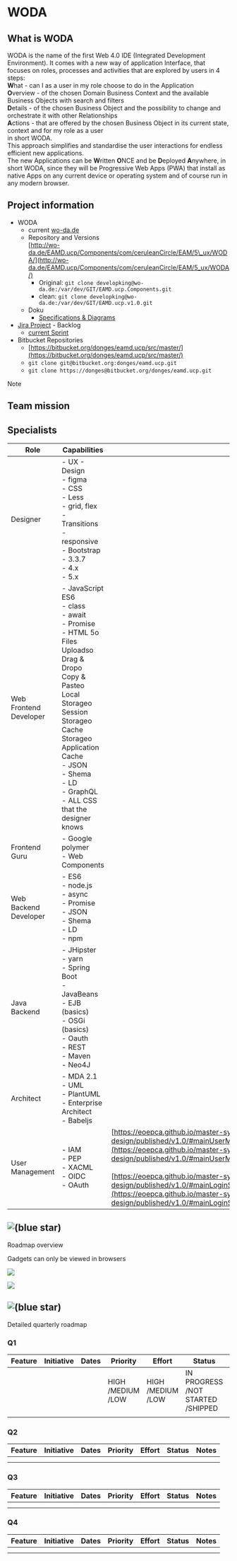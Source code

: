 # WODA

## What is WODA

WODA is the name of the first Web 4.0 IDE (Integrated Development Environment). It comes with a new way of application Interface, that focuses on roles, processes and activities that are explored by users in 4 steps:  
**W**hat - can I as a user in my role choose to do in the Application  
**O**verview - of the chosen Domain Business Context and the available Business Objects with search and filters  
**D**etails - of the chosen Business Object and the possibility to change and orchestrate it with other Relationships  
**A**ctions - that are offered by the chosen Business Object in its current state, context and for my role as a user  
in short WODA.  
This approach simplifies and standardise the user interactions for endless efficient new applications.  
The new Applications can be **W**ritten **O**NCE and be **D**eployed **A**nywhere, in short WODA, since they will be Progressive Web Apps (PWA) that install as native Apps on any current device or operating system and of course run in any modern browser.  

## Project information

- WODA
  - current [wo-da.de](http://wo-da.de/)
  - Repository and Versions  
[http://wo-da.de/EAMD.ucp/Components/com/ceruleanCircle/EAM/5\_ux/WODA/](http://wo-da.de/EAMD.ucp/Components/com/ceruleanCircle/EAM/5_ux/WODA/)
    - Original: `git clone developking@wo-da.de:/var/dev/GIT/EAMD.ucp.Components.git`
    - clean: `git clone developking@wo-da.de:/var/dev/GIT/EAMD.ucp.v1.0.git`
  - Doku
    - [Specifications & Diagrams](./woda/woda-product-owner/specifications-diagrams.md)
- [Jira Project](https://2cu.atlassian.net/secure/RapidBoard.jspa?rapidView=1&projectKey=WODA&view=planning.nodetail&versions=visible&issueLimit=100&atlOrigin=eyJpIjoiZmY0NWM4MzY2MTI1NGM0ZTg5Nzk5NTlmODViNGIxNDYiLCJwIjoiaiJ9) - Backlog
  - [current Sprint](https://2cu.atlassian.net/secure/RapidBoard.jspa?rapidView=1&projectKey=WODA&selectedIssue=WODA-6&atlOrigin=eyJpIjoiMDY4NjEzZmRiMmM3NDc3OTg0MjIyYTQxM2QxNGI2MjEiLCJwIjoiaiJ9)
- Bitbucket Repositories
  - [https://bitbucket.org/donges/eamd.ucp/src/master/](https://bitbucket.org/donges/eamd.ucp/src/master/)
  - `git clone git@bitbucket.org:donges/eamd.ucp.git`
  - `git clone https://donges@bitbucket.org/donges/eamd.ucp.git`

> [!NOTE]
> ## Team mission

## Specialists

| **Role** | **Capabilities** |     |
| --- | --- | --- |
| Designer | - UX - Design<br>  - figma<br>  - CSS<br>    - Less<br>    - grid, flex<br>    - Transitions<br>    - responsive<br>      - Bootstrap<br>        - 3.3.7<br>        - 4.x<br>        - 5.x |     |
| Web Frontend Developer | - JavaScript ES6<br>  - class<br>  - await<br>  - Promise<br>- HTML 5o   Files Uploadso   Drag & Dropo   Copy & Pasteo   Local Storageo   Session Storageo   Cache Storageo   Application Cache<br>- JSON<br>  - Shema<br>    - LD<br>- GraphQL<br>- ALL CSS that the designer knows |     |
| Frontend Guru | - Google polymer<br>  - Web Components |     |
| Web Backend Developer | - ES6<br>- node.js<br>  - async<br>  - Promise<br>- JSON<br>  - Shema<br>    - LD<br>- npm |     |
| Java Backend | - JHipster<br>  - yarn<br>  - Spring Boot<br>- JavaBeans<br>  - EJB (basics)<br>  - OSGi (basics)<br>- Oauth<br>- REST<br>- Maven<br>- Neo4J |     |
| Architect | - MDA 2.1<br>  - UML<br>    - PlantUML<br>    - Enterprise Architect<br>- Babeljs |     |
| User Management | - IAM<br>  - PEP<br>- XACML<br>- OIDC<br>- OAuth | [https://eoepca.github.io/master-system-design/published/v1.0/#mainUserManagement](https://eoepca.github.io/master-system-design/published/v1.0/#mainUserManagement)<br><br>[https://eoepca.github.io/master-system-design/published/v1.0/#mainLoginService](https://eoepca.github.io/master-system-design/published/v1.0/#mainLoginService) |

## ![(blue star)](https://2cu.atlassian.net/wiki/s/1732347312/6452/9ec310e9ed617fde640b4372fb0e11f5501675fa/_/images/icons/emoticons/72/1f4cb.png)

 Roadmap overview

Gadgets can only be viewed in browsers

![](data:image/png;base64,iVBORw0KGgoAAAANSUhEUgAAAPoAAADcCAYAAABZGbwWAAAABmJLR0QA_wD_AP-gvaeTAAAACXBIWXMAAAsTAAALEwEAmpwYAAAAB3RJTUUH4QUIBiEImlEkewAABFhJREFUeNrt3T9vG2UcwPFfUSSQLCSM0iP8Ua0zMFAcpMpDPTUoFu8h5kUkWYGlA7A2ztp26ALlNVSO1ExnyV5IKAMohgWBFakCYYmtDCyotQtCF9J7_PmMyeLn7r655y53fi6MRqNHASTtOZsAhA4IHRA6IHRA6IDQAaEDQgehA0IHhA4IHRA6IHRA6IDQQeiA0AGhA0IHhA4IHRA6IHQQOiB0QOiA0AGhA0IHhA4IHRA6CB0QOiB0QOiA0AGhA0IHnrSS2oDa7ba9ypkaj8fO6IDQAaEDQgeEDggdltbKsgz065--j1__-N0eL8Gl-lo06msLfz-dTqMohjGbzSo5vjzPo9O5KvRqhv5d_PjwZ5WW4NqbVxaGPhgcxF5_v_Jj7HY3Y3dn29Qd5rl563YS4xgMDmIwOBA6PO5kMqnsdH3RJYjQ4TEpRZ4aoVOaV7LMRhA6qcuyLNbXW8mMp5XQWIROqT75-KPKx16r1WJ3ZzvWW-mEvuLQpOxIPv_sUxvCGR0QOiB0QOiA0EHoQKL8e41SzWaz-OLLu1EUw8o-K97pXI1ebyuaeS50mGevvx9FMaz0GIpiGEdHx7HfvxFZIo_1mrpT6tm86pH_fSxeU4U5TiYTG0HogNCpvJReAon467l9ocMcH_a2khhHM8-j291MZr-4606per2taK234vjouNJn8m53M6kzutA5kyl8atN4U3dA6IDQAaEDQgf-FXfdKd1sNqv047C1Wi2pN9eETumKYhh7_f3Kr9pikUV4ipu3biexNJNFFmGBk8kkqYUJLbIIC67NETqJs8ii0FkCWZYldbfaIouwwM7uduVjt8gi_INmnke_fyOm02n8UtGbWSm-eSd0zmwan7lmN3UHhA4IHRA6IHQQOiB0QOiA0AGhA0IH_puledb9vdfejsbLr9rjJbhUX7MRhP6shv6WvY2pOyB0QOiA0IFztTQ34-7fP4zT09NKfebV1dXY2Lg293ffHHx1bp8ry9-Ni_mTX7f0w8Pf4s7422SOmY3m6_F-8w2hV8nh4WE8eFCtg_Dy5XeeEvrd8_tgm1sLQ79-r0jmmLn-QSeZ0E3dwTU6IHRA6IDQAaEDQgeEDggdhA4IHRA6IHRA6IDQAaEDQgehA6lamq-SajQaSX3mbM5XOf1favWLc3_-0gvPJ_PVSxERjfqLyYzlwmg0epRS0O12259vztR4PDZ1B4QOCB0QOiB0QOggdEDogNABoQPnKrln3av4eCI4owNCB4QOCB2EDggdEDogdEDogNABoQNCB6EDQgeEDggdEDogdEDogNBB6IDQAaEDQgeEDggdEDogdEDoIHRA6IDQAaEDQgeEDggdEDoIHRA6IHRA6IDQAaEDQgeEDkIHhA4IHRA6IHRA6IDQAaEDQgehA0IHhA4IHRA6IHRA6IDQQeiA0AGhA0IHhA4IHRA6IHQQOiB0QOiA0AGhA0IHhA4IHRA6CB0QOiB04NnwJ2oPxDh2ZnyCAAAAAElFTkSuQmCC)

![](/wiki/plugins/servlet/roadmap/image/294932/14/2bffe452728ea037f26c7e9656650eef.png)

## ![(blue star)](https://2cu.atlassian.net/wiki/s/1732347312/6452/9ec310e9ed617fde640b4372fb0e11f5501675fa/_/images/icons/emoticons/72/1f50d.png)

 Detailed quarterly roadmap

### Q1

| **Feature** | **Initiative** | **Dates** | **Priority** | **Effort** | **Status** | **Notes** |
| --- | --- | --- | --- | --- | --- | --- |
|     |     |     | HIGH /MEDIUM /LOW | HIGH /MEDIUM /LOW | IN PROGRESS /NOT STARTED /SHIPPED |     |
|     |     |     |     |     |     |     |

### Q2

| **Feature** | **Initiative** | **Dates** | **Priority** | **Effort** | **Status** | **Notes** |
| --- | --- | --- | --- | --- | --- | --- |
|     |     |     |     |     |     |     |
|     |     |     |     |     |     |     |

### Q3

| **Feature** | **Initiative** | **Dates** | **Priority** | **Effort** | **Status** | **Notes** |
| --- | --- | --- | --- | --- | --- | --- |
|     |     |     |     |     |     |     |
|     |     |     |     |     |     |     |

### Q4

| **Feature** | **Initiative** | **Dates** | **Priority** | **Effort** | **Status** | **Notes** |
| --- | --- | --- | --- | --- | --- | --- |
|     |     |     |     |     |     |     |
|     |     |     |     |     |     |     |